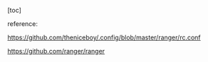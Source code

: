 [toc]







reference: 

https://github.com/theniceboy/.config/blob/master/ranger/rc.conf



https://github.com/ranger/ranger







